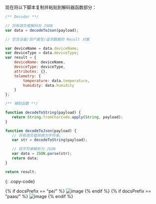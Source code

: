 现在将以下脚本复制并粘贴到解码器函数部分：

```javascript
/** Decoder **/

// 将有效负载解码为 JSON
var data = decodeToJson(payload);

// 包含设备/资产属性/遥测数据的 Result 对象

var deviceName = data.deviceName;
var deviceType = data.deviceType;
var result = {
    deviceName: deviceName,
    deviceType: deviceType,
    attributes: {},
    telemetry: {
        temperature: data.temperature,
        humidity: data.humidity
    }
};

/** 辅助函数 **/

function decodeToString(payload) {
   return String.fromCharCode.apply(String, payload);
}

function decodeToJson(payload) {
   // 将有效负载转换为字符串。
   var str = decodeToString(payload);

   // 将字符串解析为 JSON
   var data = JSON.parse(str);
   return data;
}

return result;
```
{: .copy-code}

{% if docsPrefix == "pe/" %}
![image](/images/user-guide/integrations/tcp/tcp-create-uplink-converter-json-java-pe.png)
{% endif %}
{% if docsPrefix == "paas/" %}
![image](/images/user-guide/integrations/tcp/tcp-create-uplink-converter-json-java-paas.png)
{% endif %}